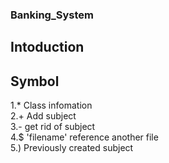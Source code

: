 ### Banking_System


## Intoduction


## Symbol
1.* Class infomation  
2.+ Add subject  
3.- get rid of subject  
4.$ 'filename' reference another file   
5.) Previously created subject
